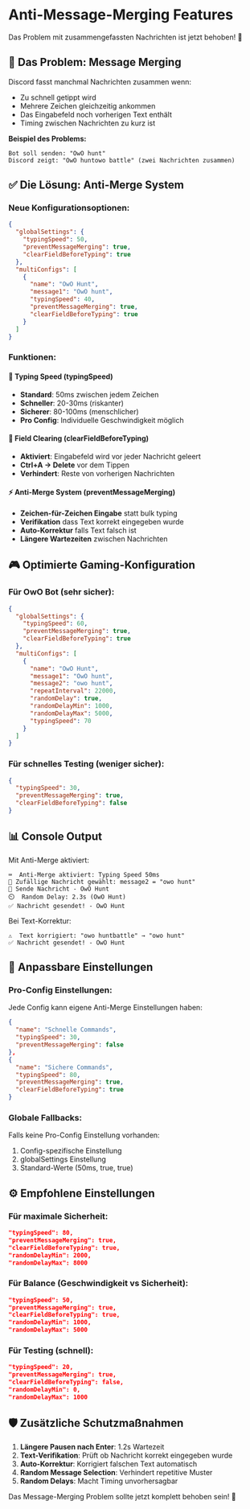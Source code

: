 # Anti-Message-Merging Features

Das Problem mit zusammengefassten Nachrichten ist jetzt behoben! 🎯

## 🚫 Das Problem: Message Merging

Discord fasst manchmal Nachrichten zusammen wenn:
- Zu schnell getippt wird
- Mehrere Zeichen gleichzeitig ankommen
- Das Eingabefeld noch vorherigen Text enthält
- Timing zwischen Nachrichten zu kurz ist

**Beispiel des Problems:**
```
Bot soll senden: "OwO hunt"
Discord zeigt: "OwO huntowo battle" (zwei Nachrichten zusammen)
```

## ✅ Die Lösung: Anti-Merge System

### Neue Konfigurationsoptionen:

```json
{
  "globalSettings": {
    "typingSpeed": 50,
    "preventMessageMerging": true,
    "clearFieldBeforeTyping": true
  },
  "multiConfigs": [
    {
      "name": "OwO Hunt",
      "message1": "OwO hunt",
      "typingSpeed": 40,
      "preventMessageMerging": true,
      "clearFieldBeforeTyping": true
    }
  ]
}
```

### Funktionen:

#### 🐌 **Typing Speed (typingSpeed)**
- **Standard**: 50ms zwischen jedem Zeichen
- **Schneller**: 20-30ms (riskanter)
- **Sicherer**: 80-100ms (menschlicher)
- **Pro Config**: Individuelle Geschwindigkeit möglich

#### 🧹 **Field Clearing (clearFieldBeforeTyping)**
- **Aktiviert**: Eingabefeld wird vor jeder Nachricht geleert
- **Ctrl+A → Delete** vor dem Tippen
- **Verhindert**: Reste von vorherigen Nachrichten

#### ⚡ **Anti-Merge System (preventMessageMerging)**
- **Zeichen-für-Zeichen Eingabe** statt bulk typing
- **Verifikation** dass Text korrekt eingegeben wurde
- **Auto-Korrektur** falls Text falsch ist
- **Längere Wartezeiten** zwischen Nachrichten

## 🎮 Optimierte Gaming-Konfiguration

### Für OwO Bot (sehr sicher):
```json
{
  "globalSettings": {
    "typingSpeed": 60,
    "preventMessageMerging": true,
    "clearFieldBeforeTyping": true
  },
  "multiConfigs": [
    {
      "name": "OwO Hunt",
      "message1": "OwO hunt",
      "message2": "owo hunt",
      "repeatInterval": 22000,
      "randomDelay": true,
      "randomDelayMin": 1000,
      "randomDelayMax": 5000,
      "typingSpeed": 70
    }
  ]
}
```

### Für schnelles Testing (weniger sicher):
```json
{
  "typingSpeed": 30,
  "preventMessageMerging": true,
  "clearFieldBeforeTyping": false
}
```

## 📊 Console Output

Mit Anti-Merge aktiviert:
```
⌨️  Anti-Merge aktiviert: Typing Speed 50ms
🎲 Zufällige Nachricht gewählt: message2 = "owo hunt"
📝 Sende Nachricht - OwO Hunt
⏲️  Random Delay: 2.3s (OwO Hunt)
✅ Nachricht gesendet! - OwO Hunt
```

Bei Text-Korrektur:
```
⚠️  Text korrigiert: "owo huntbattle" → "owo hunt"
✅ Nachricht gesendet! - OwO Hunt
```

## 🔧 Anpassbare Einstellungen

### Pro-Config Einstellungen:
Jede Config kann eigene Anti-Merge Einstellungen haben:

```json
{
  "name": "Schnelle Commands",
  "typingSpeed": 30,
  "preventMessageMerging": false
},
{
  "name": "Sichere Commands", 
  "typingSpeed": 80,
  "preventMessageMerging": true,
  "clearFieldBeforeTyping": true
}
```

### Globale Fallbacks:
Falls keine Pro-Config Einstellung vorhanden:
1. Config-spezifische Einstellung
2. globalSettings Einstellung  
3. Standard-Werte (50ms, true, true)

## ⚙️ Empfohlene Einstellungen

### Für maximale Sicherheit:
```json
"typingSpeed": 80,
"preventMessageMerging": true,
"clearFieldBeforeTyping": true,
"randomDelayMin": 2000,
"randomDelayMax": 8000
```

### Für Balance (Geschwindigkeit vs Sicherheit):
```json
"typingSpeed": 50,
"preventMessageMerging": true,
"clearFieldBeforeTyping": true,
"randomDelayMin": 1000,
"randomDelayMax": 5000
```

### Für Testing (schnell):
```json
"typingSpeed": 20,
"preventMessageMerging": true,
"clearFieldBeforeTyping": false,
"randomDelayMin": 0,
"randomDelayMax": 1000
```

## 🛡️ Zusätzliche Schutzmaßnahmen

1. **Längere Pausen nach Enter**: 1.2s Wartezeit
2. **Text-Verifikation**: Prüft ob Nachricht korrekt eingegeben wurde
3. **Auto-Korrektur**: Korrigiert falschen Text automatisch
4. **Random Message Selection**: Verhindert repetitive Muster
5. **Random Delays**: Macht Timing unvorhersagbar

Das Message-Merging Problem sollte jetzt komplett behoben sein! 🎯

